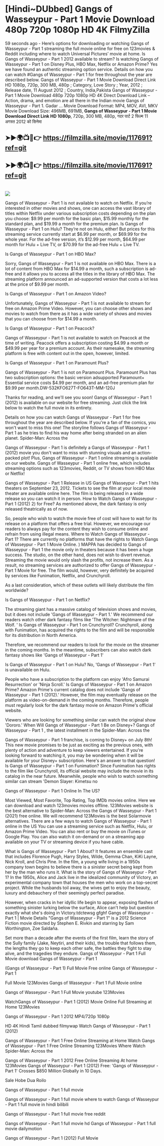 # [Hindi~DUbbed] Gangs of Wasseypur - Part 1 Movie Download 480p 720p 1080p HD 4K FilmyZilla


59 seconds ago - Here’s options for downloading or watching Gangs of Wasseypur - Part 1 streaming the full movie online for free on 123movies & Reddit including where to watch Universal Pictures’ movie at home. Is Gangs of Wasseypur - Part 1 2012 available to stream? Is watching Gangs of Wasseypur - Part 1 on Disney Plus, HBO Max, Netflix or Amazon Prime? Yes we have found an authentic streaming option service. Details on how you can watch #Gangs of Wasseypur - Part 1 for free throughout the year are described below. Gangs of Wasseypur - Part 1 Movie Download Direct Link HD 1080p, 720p, 300 MB, 480p ; Category, Love Story ; Year, 2012 ; Release date, 11 August 2012 ; Country, India,Pakista Gangs of Wasseypur - Part 1 Movie Download 480p 720p 1080p HD 4K Direct Download Link – Action, drama, and emotion are all there in the Indian movie Gangs of Wasseypur - Part 1. Gadar ...
Movie Download Format: MP4, MOV, AVI, MKV
Movie Download Size: 496MB, 691MB, **Gangs of Wasseypur - Part 1 Movie Download Direct Link HD 1080p**, 720p, 300 MB, 480p, गदर पार्ट 2 फिल्म 11 अगस्त 2012 को सिनेमा

## ➤►🌍📺📱👉   https://filmzilla.site/movie/117691?ref=git

## ➤►🌍📺📱👉   https://filmzilla.site/movie/117691?ref=git

#

<img src="https://image.tmdb.org/t/p/w780//riwwiv2BMD9D6L3NM4sJjHCMVsm.jpg" />

Gangs of Wasseypur - Part 1 is not available to watch on Netflix. If you’re interested in other movies and shows, one can access the vast library of titles within Netflix under various subscription costs depending on the plan you choose: $9.99 per month for the basic plan, $15.99 monthly for the standard plan, and $19.99 a month for the premium plan. Is Gangs of Wasseypur - Part 1 on Hulu? They’re not on Hulu, either! But prices for this streaming service currently start at $6.99 per month, or $69.99 for the whole year. For the ad-free version, it’s $12.99 per month, $64.99 per month for Hulu + Live TV, or $70.99 for the ad-free Hulu + Live TV.

Is Gangs of Wasseypur - Part 1 on HBO Max?

Sorry, Gangs of Wasseypur - Part 1 is not available on HBO Max. There is a lot of content from HBO Max for $14.99 a month, such a subscription is ad- free and it allows you to access all the titles in the library of HBO Max. The streaming platform announced an ad-supported version that costs a lot less at the price of $9.99 per month.

Is Gangs of Wasseypur - Part 1 on Amazon Video?

Unfortunately, Gangs of Wasseypur - Part 1 is not available to stream for free on Amazon Prime Video. However, you can choose other shows and movies to watch from there as it has a wide variety of shows and movies that you can choose from for $14.99 a month.

Is Gangs of Wasseypur - Part 1 on Peacock?

Gangs of Wasseypur - Part 1 is not available to watch on Peacock at the time of writing. Peacock offers a subscription costing $4.99 a month or $49.99 per year for a premium account. As their namesake, the streaming platform is free with content out in the open, however, limited.

Is Gangs of Wasseypur - Part 1 on Paramount Plus?

Gangs of Wasseypur - Part 1 is not on Paramount Plus. Paramount Plus has two subscription options: the basic version adsupported Paramount+ Essential service costs $4.99 per month, and an ad-free premium plan for $9.99 per month.DW-532KFO627T-FO643T-MM-120J

Thanks for reading, and we'll see you soon! Gangs of Wasseypur - Part 1 (2012) is available on our website for free streaming. Just click the link below to watch the full movie in its entirety.

Details on how you can watch Gangs of Wasseypur - Part 1 for free throughout the year are described below. If you're a fan of the comics, you won't want to miss this one! The storyline follows Gangs of Wasseypur - Part 1 as he tries to find his way home after being stranded on an alien planet. Spider-Man: Across the

Gangs of Wasseypur - Part 1 is definitely a Gangs of Wasseypur - Part 1 (2012) movie you don't want to miss with stunning visuals and an action-packed plot! Plus, Gangs of Wasseypur - Part 1 online streaming is available on our website. Gangs of Wasseypur - Part 1 online free, which includes streaming options such as 123movies, Reddit, or TV shows from HBO Max or Netflix!

Gangs of Wasseypur - Part 1 Release in US Gangs of Wasseypur - Part 1 hits theaters on September 23, 2012. Tickets to see the film at your local movie theater are available online here. The film is being released in a wide release so you can watch it in person. How to Watch Gangs of Wasseypur - Part 1 (2012) 2) for Free? As mentioned above, the dark fantasy is only released theatrically as of now.

So, people who wish to watch the movie free of cost will have to wait for its release on a platform that offers a free trial. However, we encourage our readers to always pay for the content they wish to consume online and refrain from using illegal means. Where to Watch Gangs of Wasseypur - Part 1? There are currently no platforms that have the rights to Watch Gangs of Wasseypur - Part 1 Movie Online. ) MAPPA has decided to Gangs of Wasseypur - Part 1 the movie only in theaters because it has been a huge success. The studio, on the other hand, does not wish to divert revenue. Streaming the movie would only slash the profits, not increase them. As a result, no streaming services are authorized to offer Gangs of Wasseypur - Part 1 Movie for free. The film would, however, very definitely be acquired by services like Funimation, Netflix, and Crunchyroll.

As a last consideration, which of these outlets will likely distribute the film worldwide?

Is Gangs of Wasseypur - Part 1 on Netflix?

The streaming giant has a massive catalog of television shows and movies, but it does not include 'Gangs of Wasseypur - Part 1.' We recommend our readers watch other dark fantasy films like 'The Witcher: Nightmare of the Wolf. ' Is Gangs of Wasseypur - Part 1 on Crunchyroll? Crunchyroll, along with Funimation, has acquired the rights to the film and will be responsible for its distribution in North America.

Therefore, we recommend our readers to look for the movie on the streamer in the coming months. In the meantime, subscribers can also watch dark fantasy shows like 'Gangs of Wasseypur - Part 1'

Is Gangs of Wasseypur - Part 1 on Hulu? No, 'Gangs of Wasseypur - Part 1' is unavailable on Hulu.

People who have a subscription to the platform can enjoy 'Afro Samurai Resurrection' or 'Ninja Scroll.' Is Gangs of Wasseypur - Part 1 on Amazon Prime? Amazon Prime's current catalog does not include 'Gangs of Wasseypur - Part 1 (2012).' However, the film may eventually release on the platform as video-on-demand in the coming months. Therefore, people must regularly look for the dark fantasy movie on Amazon Prime's official website.

Viewers who are looking for something similar can watch the original show 'Dororo.' When Will Gangs of Wasseypur - Part 1 Be on Disney+? Gangs of Wasseypur - Part 1 , the latest installment in the Spider-Man: Across the

Gangs of Wasseypur - Part 1 franchise, is coming to Disney+ on July 8th! This new movie promises to be just as exciting as the previous ones, with plenty of action and adventure to keep viewers entertained. If you're looking forward to watching it, you may be wondering when it will be available for your Disney+ subscription. Here's an answer to that question! Is Gangs of Wasseypur - Part 1 on Funimation? Since Funimation has rights to the film like Crunchyroll, its official website may include the movie in its catalog in the near future. Meanwhile, people who wish to watch something similar can stream 'Demon Slayer: Kimetsu no

Gangs of Wasseypur - Part 1 Online In The US?

Most Viewed, Most Favorite, Top Rating, Top IMDb movies online. Here we can download and watch 123movies movies offline. 123Movies website is the best alternative to Spider-Man: Across the Gangs of Wasseypur - Part 1 (2021) free online. We will recommend 123Movies is the best Solarmovie alternatives. There are a few ways to watch Gangs of Wasseypur - Part 1 online in the US You can use a streaming service such as Netflix, Hulu, or Amazon Prime Video. You can also rent or buy the movie on iTunes or Google Play. You can also watch it on-demand or on a streaming app available on your TV or streaming device if you have cable.

What is Gangs of Wasseypur - Part 1 About? It features an ensemble cast that includes Florence Pugh, Harry Styles, Wilde, Gemma Chan, KiKi Layne, Nick Kroll, and Chris Pine. In the film, a young wife living in a 1950s company town begins to believe there is a sinister secret being kept from her by the man who runs it. What is the story of Gangs of Wasseypur - Part 1? In the 1950s, Alice and Jack live in the idealized community of Victory, an experimental company town that houses the men who work on a top-secret project. While the husbands toil away, the wives get to enjoy the beauty, luxury and debauchery of their seemingly perfect paradise.

However, when cracks in her idyllic life begin to appear, exposing flashes of something sinister lurking below the surface, Alice can't help but question exactly what she's doing in Victory.tdctewsg gfghf Gangs of Wasseypur - Part 1 | Movie Details "Gangs of Wasseypur - Part 1" is a 2012 Science Fiction movie directed by Stephen E. Rivkin and starring by Sam Worthington, Zoe Saldaña.

Set more than a decade after the events of the first film, learn the story of the Sully family (Jake, Neytiri, and their kids), the trouble that follows them, the lengths they go to keep each other safe, the battles they fight to stay alive, and the tragedies they endure. Gangs of Wasseypur - Part 1 Full Movie download Gangs of Wasseypur - Part 1

(Gangs of Wasseypur - Part 1) Full Movie Free online Gangs of Wasseypur - Part 1

Full Movie 123Movies Gangs of Wasseypur - Part 1 Full Movie online

Gangs of Wasseypur - Part 1 Full Movie youtube 123Movies

WatchGangs of Wasseypur - Part 1 (2012) Movie Online Full Streaming at Home 123Movies

Gangs of Wasseypur - Part 1 2012 MP4/720p 1080p

HD 4K Hindi Tamil dubbed filmywap Watch Gangs of Wasseypur - Part 1 (2012)

Gangs of Wasseypur - Part 1 Free Online Streaming at Home Watch Gangs of Wasseypur - Part 1 Free Online Streaming 123Movies Where Watch Spider-Man: Across the

Gangs of Wasseypur - Part 1 2012 Free Online Streaming At home 123Movies Gangs of Wasseypur - Part 1 (2012) Free: 'Gangs of Wasseypur - Part 1' Crosses $850 Million Globally in 10 Days.

Sale Hobe Dua Roilo

Gangs of Wasseypur - Part 1 full movie

Gangs of Wasseypur - Part 1 full movie where to watch Gangs of Wasseypur - Part 1 full movie in hindi bilibili

Gangs of Wasseypur - Part 1 full movie free reddit

Gangs of Wasseypur - Part 1 full movie hd Gangs of Wasseypur - Part 1 full movie dailymotion

Gangs of Wasseypur - Part 1 (2012) Full Movie
